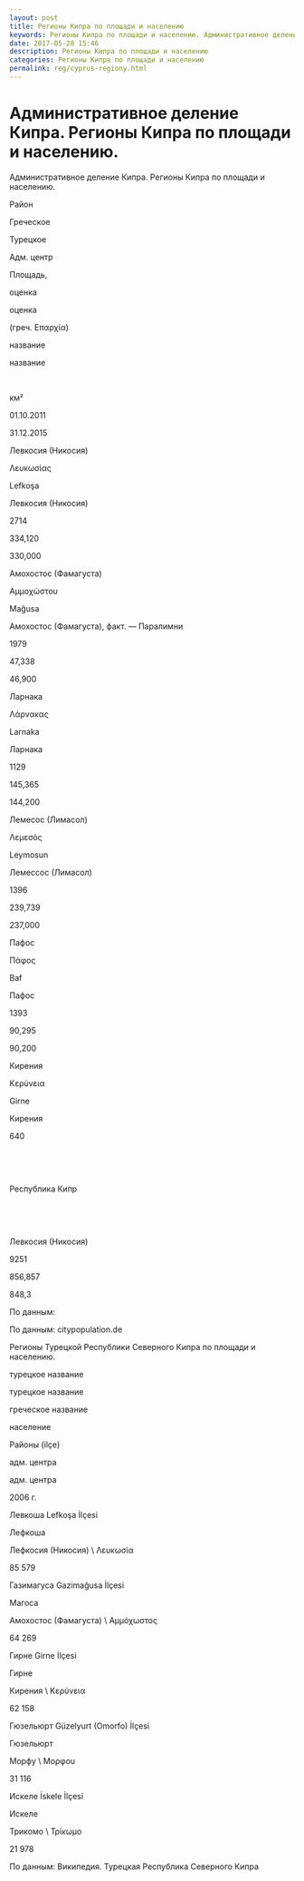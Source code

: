 ```yaml
---
layout: post
title: Регионы Кипра по площади и населению 
keywords: Регионы Кипра по площади и населению. Административное деление.
date: 2017-05-28 15:46
description: Регионы Кипра по площади и населению
categories: Регионы Кипра по площади и населению
permalink: reg/cyprus-regiony.html
---
```


# Административное деление Кипра. Регионы Кипра по площади и населению.


Административное деление Кипра. Регионы Кипра по площади и населению.








Район


Греческое


Турецкое


Адм. центр


Площадь,


оценка


оценка






(греч. Επαρχία)


название


название


 


км²


01.10.2011


31.12.2015






Левкосия (Никосия)


Λευκωσίας


Lefkoşa


Левкосия (Никосия)


2714


334,120


330,000






Амохостос (Фамагуста)


Αμμοχώστου


Mağusa


Амохостос (Фамагуста), факт. — Паралимни


1979


47,338


46,900






Ларнака


Λάρνακας


Larnaka


Ларнака


1129


145,365


144,200






Лемесос (Лимасол)


Λεμεσός


Leymosun


Лемессос (Лимасол)


1396


239,739


237,000






Пафос


Πάφος


Baf


Пафос


1393


90,295


90,200






Кирения


Κερύvεια


Girne


Кирения


640


 


 






Республика Кипр


 


 


Левкосия (Никосия)


9251


856,857


848,3








По данным:


По данным: citypopulation.de


Регионы Турецкой Республики Северного Кипра по площади и населению.








турецкое название


турецкое название


греческое название


население






Районы (ilçe)


адм. центра


адм. центра


2006 г.






Левкоша Lefkoşa İlçesi


Лефкоша


Лефкосия (Никосия) \ Λευκωσία


85 579






Газимагуса Gazimağusa İlçesi


Магоса


Амохостос (Фамагуста) \ Αμμόχωστος


64 269






Гирне Girne İlçesi


Гирне


Кирения \ Κερύvεια


62 158






Гюзельюрт Güzelyurt (Omorfo) İlçesi


Гюзельюрт


Морфу \ Μορφου


31 116






Искеле İskele İlçesi


Искеле


Трикомо \ Τρίκωμο


21 978









По данным: Википедия. Турецкая Республика Северного Кипра

		

